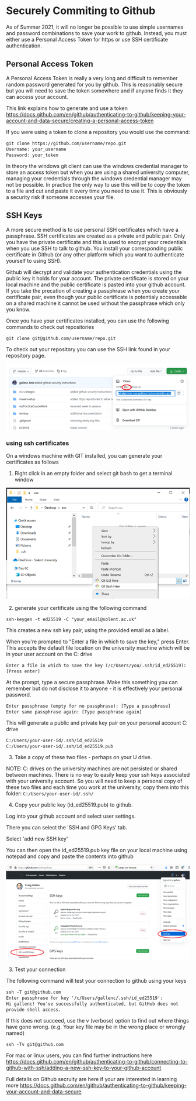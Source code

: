 # Securely Commiting to Github

As of Summer 2021, it will no longer be possible to use simple usernames and password combinations to save your work to github.
Instead, you must either use a Personal Access Token for https or use SSH certificate authentication.

## Personal Access Token

A Personal Access Token is really a very long and difficult to remember random password generated for you by github.
This is reasonably secure but you will need to save the token somewhere and if anyone finds it they can access your account. 

This link explains how to generate and use a token
https://docs.github.com/en/github/authenticating-to-github/keeping-your-account-and-data-secure/creating-a-personal-access-token

If you were using a token to clone a repository you would use the command: 
```
git clone https://github.com/username/repo.git
Username: your_username
Password: your_token
```

In theory the windows git client can use the windows credential manager to store an access token but when you are using a shared university computer, managing your credentials through the windows credential manager may not be possible.
In practice the only way to use this will be to copy the token to a file and cut and paste it every time you need to use it. 
This is obviously a security risk if someone accesses your file. 

## SSH Keys
A more secure method is to use personal SSH certificates which have a passphrase.
SSH certificates are created as a private and public pair. 
Only you have the private certificate and this is used to encrypt your credentials when you use SSH to talk to github. 
You install your corresponding public certificate in Github (or any other platform which you want to authenticate yourself to using SSH).

Github will decrypt and validate your authentication credentials using the public key it holds for your account. 
The private certificate is stored on your local machine and the public certificate is pasted into your github account.
If you take the precation of creating a passphrase when you create your certificate pair, even though your public certificate is potentialy accessable on a shared machine it cannot be used without the passphrase which only you know.

Once you have your certificates installed, you can use the following commands to check out repositories
```
git clone git@github.com/username/repo.git
```
To check out your repository you can use the SSH link found in your repository page.

![alt text](../docs/images/git3.png "Figure git3.png" )

### using ssh certificates

On a windows machine with GIT installed, you can generate your certificates as follows

1. Right click in an empty folder and select git bash to get a terminal window

![alt text](../docs/images/git1.png "Figure git1.png" )

2. generate your certificate using the following command
```
ssh-keygen -t ed25519 -C "your_email@solent.ac.uk"
```
This creates a new ssh key pair, using the provided email as a label.

When you're prompted to "Enter a file in which to save the key," press Enter. 
This accepts the default file location on the university machine  which will be in your user account on the C: drive

```
Enter a file in which to save the key (/c/Users/you/.ssh/id_ed25519):[Press enter]
```
At the prompt, type a secure passphrase.
Make this something you can remember but do not disclose it to anyone - it is effectively your personal password.
```
Enter passphrase (empty for no passphrase): [Type a passphrase]
Enter same passphrase again: [Type passphrase again]
```
This will generate a public and private key pair on your personal account C: drive
```
C:/Users/your-user-id/.ssh/id_ed25519
C:/Users/your-user-id/.ssh/id_ed25519.pub
```
3. Take a copy of these two files - perhaps on your U drive. 

NOTE:  C: drives on the university machines are not persisted or shared between machines. 
There is no way to easily keep your ssh keys associated with your university account.
So you will need to keep a personal copy of these two files and each time you work at the university, copy them into this folder:
``
C:/Users/your-user-id/.ssh/
``

4. Copy your public key (id_ed25519.pub) to github.

Log into your github account and select user settings.
 
There you can select the 'SSH and GPG Keys' tab.

Select 'add new SSH key'

You can then open the id_ed25519.pub key file on your local machine using notepad and copy and paste the contents into github

![alt text](../docs/images/git2.png "Figure git2.png" )

3. Test your connection

The following command will test your connection to github using your keys
```
ssh -T git@github.com
Enter passphrase for key '/c/Users/gallenc/.ssh/id_ed25519':
Hi gallenc! You've successfully authenticated, but GitHub does not provide shell access.
```
If this does not succeed, use the v (verbose) option to find out where things have gone wrong. 
(e.g. Your key file may be in the wrong place or wrongly named)
```
ssh -Tv git@github.com
```

For mac or linux users, you can find further instructions here 
https://docs.github.com/en/github/authenticating-to-github/connecting-to-github-with-ssh/adding-a-new-ssh-key-to-your-github-account

Full details on Github secruity are here if your are interested in learning more
https://docs.github.com/en/github/authenticating-to-github/keeping-your-account-and-data-secure


